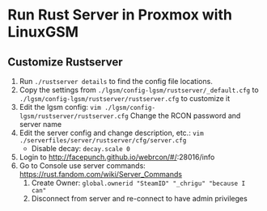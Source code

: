 # Run Rust Server in Proxmox with LinuxGSM

## Customize Rustserver

1. Run `./rustserver details` to find the config file locations.
2. Copy the settings from `./lgsm/config-lgsm/rustserver/_default.cfg` to `./lgsm/config-lgsm/rustserver/rustserver.cfg` to customize it
3. Edit the lgsm config: `vim ./lgsm/config-lgsm/rustserver/rustserver.cfg`
   Change the RCON password and server name
4. Edit the server config and change description, etc.: `vim ./serverfiles/server/rustserver/cfg/server.cfg`
   * Disable decay: `decay.scale 0`
5. Login to http://facepunch.github.io/webrcon/#/<YOUR IP>:28016/info
6. Go to Console use server commands: https://rust.fandom.com/wiki/Server_Commands
   1. Create Owner: `global.ownerid "SteamID" "_chrigu" "because I can"`
   2. Disconnect from server and re-connect to have admin privileges
